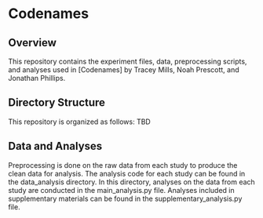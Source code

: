 # Codenames

## Overview
This repository contains the experiment files, data, preprocessing scripts, and analyses used in [Codenames] by Tracey Mills, Noah Prescott, and Jonathan Phillips. 

## Directory Structure
This repository is organized as follows:
TBD

## Data and Analyses
Preprocessing is done on the raw data from each study to produce the clean data for analysis. The analysis code for each study can be found in the data_analysis directory. In this directory, analyses on the data from each study are conducted in the main_analysis.py file. Analyses included in supplementary materials can be found in the supplementary_analysis.py file.
